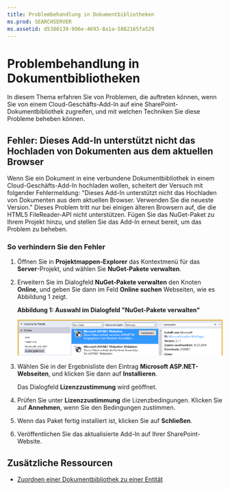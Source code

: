 ```yaml
---
title: Problembehandlung in Dokumentbibliotheken
ms.prod: SEARCHSERVER
ms.assetid: d5380139-996e-4693-8a1a-5882165fa529
---
```



# Problembehandlung in Dokumentbibliotheken
In diesem Thema erfahren Sie von Problemen, die auftreten können, wenn Sie von einem Cloud-Geschäfts-Add-In auf eine SharePoint-Dokumentbibliothek zugreifen, und mit welchen Techniken Sie diese Probleme beheben können.

  
    
    


## Fehler: Dieses Add-In unterstützt nicht das Hochladen von Dokumenten aus dem aktuellen Browser

Wenn Sie ein Dokument in eine verbundene Dokumentbibliothek in einem Cloud-Geschäfts-Add-In hochladen wollen, scheitert der Versuch mit folgender Fehlermeldung: "Dieses Add-In unterstützt nicht das Hochladen von Dokumenten aus dem aktuellen Browser. Verwenden Sie die neueste Version." Dieses Problem tritt nur bei einigen älteren Browsern auf, die die HTML5 FileReader-API nicht unterstützen. Fügen Sie das NuGet-Paket zu Ihrem Projekt hinzu, und stellen Sie das Add-In erneut bereit, um das Problem zu beheben.
  
    
    

### So verhindern Sie den Fehler


1. Öffnen Sie in **Projektmappen-Explorer** das Kontextmenü für das **Server**-Projekt, und wählen Sie **NuGet-Pakete verwalten**.
    
  
2. Erweitern Sie im Dialogfeld **NuGet-Pakete verwalten** den Knoten **Online**, und geben Sie dann im Feld **Online suchen** Webseiten, wie es Abbildung 1 zeigt.
    
   **Abbildung 1: Auswahl im Dialogfeld "NuGet-Pakete verwalten"**

  

     ![Auswahl im Dialogfeld "Manage NuGet Packages"](images/NuGet.PNG)
  

  

  
3. Wählen Sie in der Ergebnisliste den Eintrag **Microsoft ASP.NET-Webseiten**, und klicken Sie dann auf **Installieren**.
    
    Das Dialogfeld **Lizenzzustimmung** wird geöffnet.
    
  
4. Prüfen Sie unter **Lizenzzustimmung** die Lizenzbedingungen. Klicken Sie auf **Annehmen**, wenn Sie den Bedingungen zustimmen.
    
  
5. Wenn das Paket fertig installiert ist, klicken Sie auf **Schließen**.
    
  
6. Veröffentlichen Sie das aktualisierte Add-In auf Ihrer SharePoint-Website.
    
  

## Zusätzliche Ressourcen
<a name="bk_addresources"> </a>


-  [Zuordnen einer Dokumentbibliothek zu einer Entität](associate-a-document-library-with-an-entity.md)
    
  

